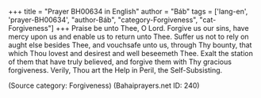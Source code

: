 +++
title = "Prayer BH00634 in English"
author = "Báb"
tags = ['lang-en', 'prayer-BH00634', "author-Báb", "category-Forgiveness", "cat-Forgiveness"]
+++
Praise be unto Thee, O Lord.  Forgive us our sins, have mercy upon us and enable us to return unto Thee.  Suffer us not to rely on aught else besides Thee, and vouchsafe unto us, through Thy bounty, that which Thou lovest and desirest and well beseemeth Thee.  Exalt the station of them that have truly believed, and forgive them with Thy gracious forgiveness.  Verily, Thou art the Help in Peril, the Self-Subsisting.

(Source category: Forgiveness)
(Bahaiprayers.net ID: 240)
